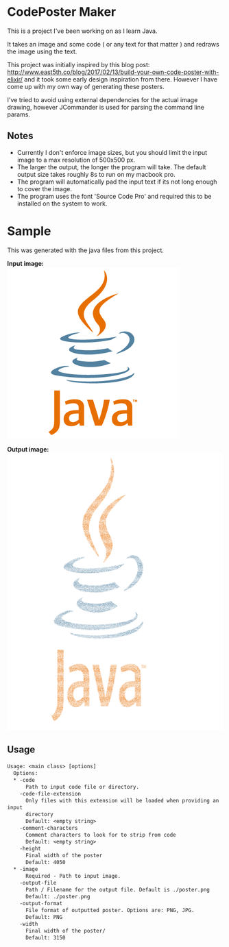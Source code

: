 # CodePoster Maker

This is a project I've been working on as I learn Java.

It takes an image and some code ( or any text for that matter ) and
redraws the image using the text.

This project was initially inspired by this blog post: http://www.east5th.co/blog/2017/02/13/build-your-own-code-poster-with-elixir/
and it took some early design inspiration from there. However I have come up with my own
way of generating these posters.

I've tried to avoid using external dependencies for the actual image drawing, however
JCommander is used for parsing the command line params.

## Notes

- Currently I don't enforce image sizes, but you should limit the input image to a max resolution of 500x500 px.
- The larger the output, the longer the program will take. The default output size takes roughly 8s to run on my macbook pro.
- The program will automatically pad the input text if its not long enough to cover the image.
- The program uses the font 'Source Code Pro' and required this to be installed on the system to work. 
 
# Sample

This was generated with the java files from this project.

__Input image:__ <br>
![Input Image](https://raw.githubusercontent.com/Reizar/codeposter/master/sample_input.png)
    
__Output image:__ <br>
![Input Image](https://raw.githubusercontent.com/Reizar/codeposter/master/sample_output.png)

## Usage
```
Usage: <main class> [options]
  Options:
  * -code
      Path to input code file or directory.
    -code-file-extension
      Only files with this extension will be loaded when providing an input 
      directory 
      Default: <empty string>
    -comment-characters
      Comment characters to look for to strip from code
      Default: <empty string>
    -height
      Final width of the poster
      Default: 4050
  * -image
      Required - Path to input image.
    -output-file
      Path / Filename for the output file. Default is ./poster.png
      Default: ./poster.png
    -output-format
      File format of outputted poster. Options are: PNG, JPG.
      Default: PNG
    -width
      Final width of the poster/
      Default: 3150
      
```